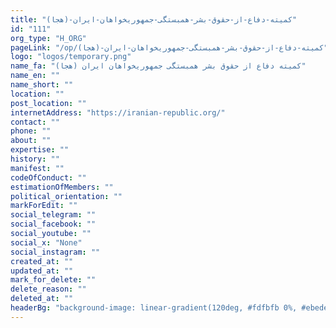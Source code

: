 ```yaml
---
title: "کمیته-دفاع-از-حقوق-بشر-همبستگی-جمهوریخواهان-ایران-(هجا)"
id: "111"
org_type: "H_ORG"
pageLink: "/op/کمیته-دفاع-از-حقوق-بشر-همبستگی-جمهوریخواهان-ایران-(هجا)"
logo: "logos/temporary.png"
name_fa: "کمیته دفاع از حقوق بشر همبستگی جمهوریخواهان ایران (هجا)"
name_en: ""
name_short: ""
location: ""
post_location: ""
internetAddress: "https://iranian-republic.org/"
contact: ""
phone: ""
about: ""
expertise: ""
history: ""
manifest: ""
codeOfConduct: ""
estimationOfMembers: ""
political_orientation: ""
markForEdit: ""
social_telegram: ""
social_facebook: ""
social_youtube: ""
social_x: "None"
social_instagram: ""
created_at: ""
updated_at: ""
mark_for_delete: ""
delete_reason: ""
deleted_at: ""
headerBg: "background-image: linear-gradient(120deg, #fdfbfb 0%, #ebedee 100%);"
---
```


